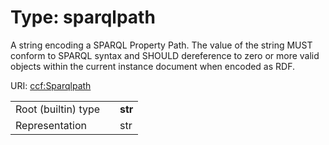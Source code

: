
# Type: sparqlpath

A string encoding a SPARQL Property Path. The value of the string MUST conform to SPARQL syntax and SHOULD dereference to zero or more valid objects within the current instance document when encoded as RDF.

URI: [ccf:Sparqlpath](http://purl.org/ccf/Sparqlpath)

|  |  |  |
| --- | --- | --- |
| Root (builtin) type | | **str** |
| Representation | | str |
